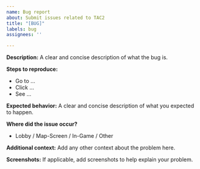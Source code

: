 ```yaml
---
name: Bug report
about: Submit issues related to TAC2
title: "[BUG]"
labels: bug
assignees: ''

---
```


**Description:**
A clear and concise description of what the bug is.

**Steps to reproduce:**
- Go to ...
- Click ...
- See ...

**Expected behavior:**
A clear and concise description of what you expected to happen.

**Where did the issue occur?**
- Lobby / Map-Screen / In-Game / Other

**Additional context:**
Add any other context about the problem here.

**Screenshots:**
If applicable, add screenshots to help explain your problem.

